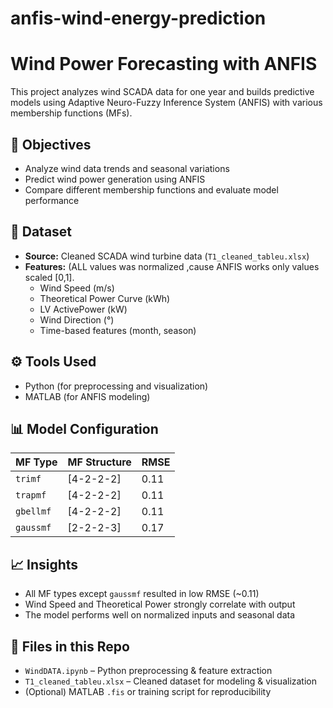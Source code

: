 # anfis-wind-energy-prediction
# Wind Power Forecasting with ANFIS

This project analyzes wind SCADA data for one year and builds predictive models using Adaptive Neuro-Fuzzy Inference System (ANFIS) with various membership functions (MFs).

## 🎯 Objectives
- Analyze wind data trends and seasonal variations
- Predict wind power generation using ANFIS
- Compare different membership functions and evaluate model performance

## 📁 Dataset
- **Source:** Cleaned SCADA wind turbine data (`T1_cleaned_tableu.xlsx`)
- **Features:** (ALL values was normalized ,cause ANFIS works only values scaled [0,1].
  - Wind Speed (m/s)
  - Theoretical Power Curve (kWh)
  - LV ActivePower (kW)
  - Wind Direction (°)
  - Time-based features (month, season)

## ⚙️ Tools Used
- Python (for preprocessing and visualization)
- MATLAB (for ANFIS modeling)


## 📊 Model Configuration
| MF Type | MF Structure     | RMSE  |
|---------|------------------|-------|
| `trimf` | [4-2-2-2]         | 0.11  |
| `trapmf`| [4-2-2-2]         | 0.11  |
| `gbellmf`| [4-2-2-2]        | 0.11  |
| `gaussmf`| [2-2-2-3]        | 0.17  |

## 📈 Insights
- All MF types except `gaussmf` resulted in low RMSE (~0.11)
- Wind Speed and Theoretical Power strongly correlate with output
- The model performs well on normalized inputs and seasonal data

## 🧾 Files in this Repo
- `WindDATA.ipynb` – Python preprocessing & feature extraction
- `T1_cleaned_tableu.xlsx` – Cleaned dataset for modeling & visualization
- (Optional) MATLAB `.fis` or training script for reproducibility
